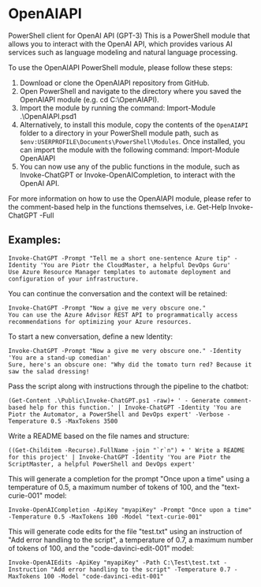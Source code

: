 # OpenAIAPI
PowerShell client for OpenAI API (GPT-3)
This is a PowerShell module that allows you to interact with the OpenAI API, which provides various AI services such as language modeling and natural language processing.

To use the OpenAIAPI PowerShell module, please follow these steps:

1. Download or clone the OpenAIAPI repository from GitHub.
2. Open PowerShell and navigate to the directory where you saved the OpenAIAPI module (e.g. cd C:\OpenAIAPI).
3. Import the module by running the command: Import-Module .\OpenAIAPI.psd1
4. Alternatively, to install this module, copy the contents of the `OpenAIAPI` folder to a directory in your PowerShell module path, such as `$env:USERPROFILE\Documents\PowerShell\Modules`.
Once installed, you can import the module with the following command: Import-Module OpenAIAPI
5. You can now use any of the public functions in the module, such as Invoke-ChatGPT or Invoke-OpenAICompletion, to interact with the OpenAI API.

For more information on how to use the OpenAIAPI module, please refer to the comment-based help in the functions themselves, i.e. Get-Help Invoke-ChatGPT -Full

## Examples:
```
Invoke-ChatGPT -Prompt "Tell me a short one-sentence Azure tip" -Identity 'You are Piotr the CloudMaster, a helpful DevOps Guru'
Use Azure Resource Manager templates to automate deployment and configuration of your infrastructure.
```
You can continue the conversation and the context will be retained:
```
Invoke-ChatGPT -Prompt "Now a give me very obscure one." 
You can use the Azure Advisor REST API to programmatically access recommendations for optimizing your Azure resources.
```
To start a new conversation, define a new Identity:
```
Invoke-ChatGPT -Prompt "Now a give me very obscure one." -Identity 'You are a stand-up comedian' 
Sure, here's an obscure one: "Why did the tomato turn red? Because it saw the salad dressing!
```
Pass the script along with instructions through the pipeline to the chatbot:
```
(Get-Content .\Public\Invoke-ChatGPT.ps1 -raw)+ ' - Generate comment-based help for this function.' | Invoke-ChatGPT -Identity 'You are Piotr the Automator, a PowerShell and DevOps expert' -Verbose -Temperature 0.5 -MaxTokens 3500
```
Write a README based on the file names and structure:
```
((Get-Childitem -Recurse).FullName -join "`r`n") + ' Write a README for this project' | Invoke-ChatGPT -Identity 'You are Piotr the ScriptMaster, a helpful PowerShell and DevOps expert'
```

This will generate a completion for the prompt "Once upon a time" using a temperature of 0.5, a maximum number of tokens of 100, and the "text-curie-001" model:
```
Invoke-OpenAICompletion -ApiKey "myapiKey" -Prompt "Once upon a time" -Temperature 0.5 -MaxTokens 100 -Model "text-curie-001"
```

This will generate code edits for the file "test.txt" using an instruction of "Add error handling to the script", a temperature of 0.7, a maximum number of tokens of 100, and the "code-davinci-edit-001" model:
```
Invoke-OpenAIEdits -ApiKey "myapiKey" -Path C:\Test\test.txt -Instruction "Add error handling to the script" -Temperature 0.7 -MaxTokens 100 -Model "code-davinci-edit-001"
```


